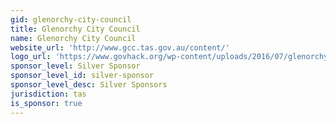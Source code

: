 ```yaml
---
gid: glenorchy-city-council
title: Glenorchy City Council
name: Glenorchy City Council
website_url: 'http://www.gcc.tas.gov.au/content/'
logo_url: 'https://www.govhack.org/wp-content/uploads/2016/07/glenorchy_city_council.png'
sponsor_level: Silver Sponsor
sponsor_level_id: silver-sponsor
sponsor_level_desc: Silver Sponsors
jurisdiction: tas
is_sponsor: true
---
```

